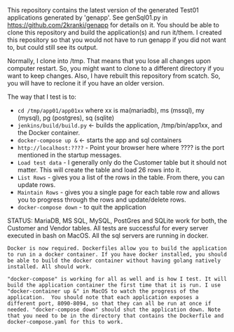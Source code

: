 This repository contains the latest version of the generated Test01 applications generated by 'genapp'. See genSql01.py in https://github.com/2kranki/genapp for details on it.  You should be able to clone this repository and build the application(s) and run it/them. I created this repository so that you would not have to run genapp if you did not want to, but could still see its output.

Normally, I clone into /tmp. That means that you lose all changes upon computer restart. So, you might want to clone to a different directory if you want to keep changes. Also, I have rebuilt this repository from scatch. So, you will have to reclone it if you have an older version.

The way that I test is to:


* `cd /tmp/app01/app01xx`   where xx is ma(mariadb), ms (mssql), my (mysql), pg (postgres), sq (sqlite)
* `jenkins/build/build.py` <- builds the application, /tmp/bin/app1xx, and the Docker container.
* `docker-compose up &` <- starts the app and sql containers
* `http://localhost:????` - Point your browser here where ???? is the port mentioned in the startup messages.
* `Load test data` - I generally only do the Customer table but it should not matter.
                        This will create the table and load 26 rows into it.
* `List Rows` - gives you a list of the rows in the table. From there, you can update rows.
* `Maintain Rows` - gives you a single page for each table row and allows you to progress
                    through the rows and update/delete rows.
* `docker-compose down` - to quit the application

STATUS: 
    MariaDB, MS SQL, MySQL, PostGres and SQLite work for both,  the Customer and Vendor tables. All tests are successful for every server executed in bash on MacOS. All the sql servers are running in docker.
    
    Docker is now required. Dockerfiles allow you to build the application to run in a docker container. If you have docker installed, you should be able to build the docker container without having golang natively installed. All should work.

    "docker-compose" is working for all as well and is how I test. It will build the application container the first time that it is run. I use "docker-container up &" in MacOS to watch the progress of the application.  You should note that each application exposes a different port, 8090-8094, so that they can all be run at once if needed. "docker-compose down" should shut the application down. Note that you need to be in the directory that contains the Dockerfile and docker-compose.yaml for this to work.

